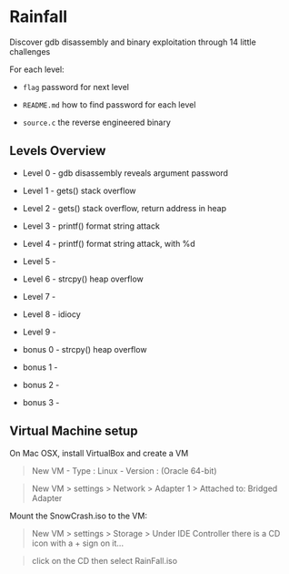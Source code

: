 # Rainfall

Discover gdb disassembly and binary exploitation through 14 little challenges

For each level:

* ```flag``` password for next level

* ```README.md``` how to find password for each level

* ```source.c``` the reverse engineered binary

## Levels Overview

* Level 0 - gdb disassembly reveals argument password

* Level 1 - gets() stack overflow

* Level 2 - gets() stack overflow, return address in heap

* Level 3 - printf() format string attack

* Level 4 - printf() format string attack, with %d

* Level 5 - 

* Level 6 - strcpy() heap overflow

* Level 7 - 

* Level 8 - idiocy

* Level 9 - 

* bonus 0 - strcpy() heap overflow

* bonus 1 - 

* bonus 2 - 

* bonus 3 - 

## Virtual Machine setup

On Mac OSX, install VirtualBox and create a VM

> New VM - Type : Linux - Version : (Oracle 64-bit)

> New VM > settings > Network > Adapter 1 > Attached to: Bridged Adapter

Mount the SnowCrash.iso to the VM:

> New VM > settings > Storage > Under IDE Controller there is a CD icon with a + sign on it...

> click on the CD then select RainFall.iso
